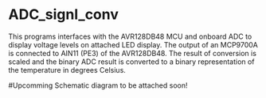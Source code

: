 # ADC_signl_conv
This programs interfaces with the AVR128DB48 MCU and onboard ADC to display voltage levels on attached LED display. 
The output of an MCP9700A is connected to AIN11 (PE3) of the AVR128DB48. The result of conversion is scaled and the binary ADC result is converted to a binary representation of the temperature in degrees Celsius.

#Upcomming
Schematic diagram to be attached soon!

